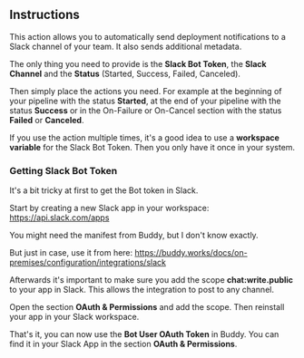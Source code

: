 ## Instructions

This action allows you to automatically send deployment notifications to a Slack channel of your team.
It also sends additional metadata.

The only thing you need to provide is the **Slack Bot Token**, the **Slack Channel** and the **Status** (Started, Success, Failed, Canceled).

Then simply place the actions you need. For example at the beginning of your pipeline with the status **Started**,
at the end of your pipeline with the status **Success** or in the On-Failure or On-Cancel section with the status **Failed** or **Canceled**.

If you use the action multiple times, it's a good idea to use a **workspace variable** for the Slack Bot Token.
Then you only have it once in your system.

### Getting Slack Bot Token

It's a bit tricky at first to get the Bot token in Slack.

Start by creating a new Slack app in your workspace: https://api.slack.com/apps

You might need the manifest from Buddy, but I don't know exactly.

But just in case, use it from here: https://buddy.works/docs/on-premises/configuration/integrations/slack


Afterwards it's important to make sure you add the scope **chat:write.public** to your app in Slack.
This allows the integration to post to any channel.

Open the section **OAuth & Permissions** and add the scope.
Then reinstall your app in your Slack workspace.

That's it, you can now use the **Bot User OAuth Token** in Buddy.
You can find it in your Slack App in the section **OAuth & Permissions**.
